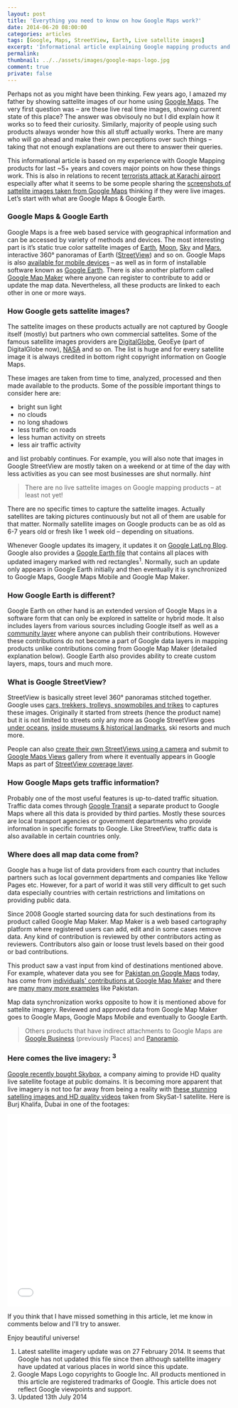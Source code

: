 ```yaml
---
layout: post
title: 'Everything you need to know on how Google Maps work?'
date: 2014-06-20 08:00:00
categories: articles
tags: [Google, Maps, StreetView, Earth, Live satellite images]
excerpt: 'Informational article explaining Google mapping products and how they work. Also covers relevant Google products directly or indirectly involved.'
permalink:
thumbnail: ../../assets/images/google-maps-logo.jpg
comment: true
private: false
---
```


Perhaps not as you might have been thinking. Few years ago, I amazed my father by showing sattelite images of our home using [Google Maps](https://maps.google.com). The very first question was – are these live real time images, showing current state of this place? The answer was obvisouly no but I did explain how it works so to feed their curiosity. Similarly, majority of people using such products always wonder how this all stuff actually works. There are many who will go ahead and make their own perceptions over such things – taking that not enough explanations are out there to answer their queries.

This informational article is based on my experience with Google Mapping products for last ~5+ years and covers major points on how these things work. This is also in relations to recent [terrorists attack at Karachi airport](http://www.bbc.co.uk/news/world-asia-27758032) especially after what it seems to be some people sharing the [screenshots of sattelite images taken from Google Maps](https://twitter.com/jabranr/status/475750198036402176) thinking if they were live images. Let’s start with what are Google Maps &amp; Google Earth.

### Google Maps &amp; Google Earth

Google Maps is a free web based service with geographical information and can be accessed by variety of methods and devices. The most interesting part is it’s static true color sattelite images of [Earth](http://google.com/maps), [Moon](http://google.com/moon), [Sky](http://google.com/sky) and [Mars](http://google.com/mars), interactive 360&deg; panoramas of Earth ([StreetView](http://google.com/maps/views)) and so on. Google Maps is also [available for mobile devices](https://www.google.com/mobile/maps/) – as well as in form of installable software known as [Google Earth](http://earth.google.com). There is also another platform called [Google Map Maker](http://mapmaker.google.com) where anyone can register to contribute to add or update the map data. Nevertheless, all these products are linked to each other in one or more ways.

### How Google gets sattelite images?

The sattelite images on these products actually are not captured by Google itself (mostly) but partners who own commercial sattelites. Some of the famous satellite images providers are [DigitalGlobe](http://digitalglobe.com), GeoEye (part of DigitalGlobe now), [NASA](http://earthobservatory.nasa.gov) and so on. The list is huge and for every satellite image it is always credited in bottom right copyright information on Google Maps.

These images are taken from time to time, analyzed, processed and then made available to the products. Some of the possible important things to consider here are:

+ bright sun light
+ no clouds
+ no long shadows
+ less traffic on roads
+ less human activity on streets
+ less air traffic activity

and list probably continues. For example, you will also note that images in Google StreetView are mostly taken on a weekend or at time of the day with less activities as you can see most businesses are shut normally. *hint*

> There are no live sattelite images on Google mapping products – at least not yet!

There are no specific times to capture the sattelite images. Actually satellites are taking pictures continuously but not all of them are usable for that matter. Normally satellite images on Google products can be as old as 6-7 years old or fresh like 1 week old – depending on situations.

Whenever Google updates its imagery, it updates it on [Google LatLng Blog](http://google-latlong.blogspot.com). Google also provides a [Google Earth file](http://mw1.google.com/mw-earth-vectordb/Imagery_Updates/imagery_updates.kml) that contains all places with updated imagery marked with red rectangles<sup>1</sup>. Normally, such an update only appears in Google Earth initially and then eventually it is synchronized to Google Maps, Google Maps Mobile and Google Map Maker.

### How Google Earth is different?

Google Earth on other hand is an extended version of Google Maps in a software form that can only be explored in sattelite or hybrid mode. It also includes layers from various sources including Google itself as well as a [community layer](https://productforums.google.com/forum/#!forum/gec) where anyone can publish their contributions. However these contributions do not become a part of Google data layers in mapping products unlike contributions coming from Google Map Maker (detailed explanation below). Google Earth also provides ability to create custom layers, maps, tours and much more.

### What is Google StreetView?

StreetView is basically street level 360&deg; panoramas stitched together. Google uses [cars, trekkers, trolleys, snowmobiles and trikes](http://www.google.co.uk/intl/en-GB/maps/about/behind-the-scenes/streetview/#devices) to captures these images. Originally it started from streets (hence the product name) but it is not limited to streets only any more as Google StreetView goes [under oceans](https://www.google.com/maps/views/streetview/oceans), [inside museums & historical landmarks](https://www.google.com/maps/views/streetview/art-project), ski resorts and much more.

People can also [create their own StreetViews using a camera](http://google-latlong.blogspot.com/2013/12/create-your-own-street-view.html?m=1) and submit to [Google Maps Views](https://google.com/maps/views) gallery from where it eventually appears in Google Maps as part of [StreetView coverage layer](http://www.google.co.uk/intl/en-GB/maps/about/behind-the-scenes/streetview/#where).

### How Google Maps gets traffic information?

Probably one of the most useful features is up-to-dated traffic situation. Traffic data comes through [Google Transit](http://maps.google.co.uk/intl/en/landing/transit/) a separate product to Google Maps where all this data is provided by third parties. Mostly these sources are local transport agencies or government departments who provide information in specific formats to Google. Like StreetView, traffic data is also available in certain countries only.

### Where does all map data come from?

Google has a huge list of data providers from each country that includes partners such as local government departments and companies like Yellow Pages etc. However, for a part of world it was still very difficult to get such data especially countries with certain restrictions and limitations on providing public data.

Since 2008 Google started sourcing data for such destinations from its product called Google Map Maker. Map Maker is a web based cartography platform where registered users can add, edit and in some cases remove data. Any kind of contribution is reviewed by other contributors acting as reviewers. Contributors also gain or loose trust levels based on their good or bad contributions.

This product saw a vast input from kind of destinations mentioned above. For example, whatever data you see for [Pakistan on Google Maps](https://maps.google.com?q=Pakistan) today, has come from [individuals' contributions at Google Map Maker](http://j.mp/pk-mappers) and there are [many many more examples](http://google-latlong.blogspot.com) like Pakistan.

Map data synchronization works opposite to how it is mentioned above for sattelite imagery. Reviewed and approved data from Google Map Maker goes to Google Maps, Google Maps Mobile and eventually to Google Earth.

> Others products that have indirect attachments to Google Maps are [Google Business](https://www.google.com/business/) (previously Places) and [Panoramio](http://www.panoramio.com/).


### Here comes the live imagery: <sup>3</sup>

[Google recently bought Skybox](http://www.fastcompany.com/3023325/fast-feed/proof-that-cheaper-satellites-still-can-take-incredibly-detailed-photos-of-earth), a company aiming to provide HD quality live satellite footage at public domains. It is becoming more apparent that live imagery is not too far away from being a reality with [these stunning satelling images and HD quality videos](http://www.firstimagery.skybox.com/) taken from SkySat-1 satellite. Here is Burj Khalifa, Dubai in one of the footages:

<iframe src="//player.vimeo.com/video/92251790?title=0&amp;byline=0&amp;portrait=0" width="100%" height="432" frameborder="0" webkitallowfullscreen mozallowfullscreen allowfullscreen></iframe>


If you think that I have missed something in this article, let me know in comments below and I'll try to answer.

Enjoy beautiful universe!


<footer>

1. Latest satellite imagery update was on 27 February 2014. It seems that Google has not updated this file since then although satellite imagery have updated at various places in world since this update.
2. Google Maps Logo copyrights to Google Inc. All products mentioned in this article are registered tradmarks of Google. This article does not reflect Google viewpoints and support.
3. Updated 13th July 2014

</footer>